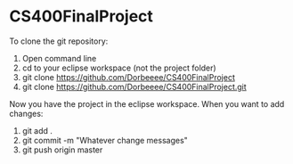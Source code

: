 # CS400FinalProject

To clone the git repository:
1) Open command line
2) cd to your eclipse workspace (not the project folder)
3) git clone https://github.com/Dorbeeee/CS400FinalProject
4) git clone https://github.com/Dorbeeee/CS400FinalProject.git


Now you have the project in the eclipse workspace. When you want to add changes:
1) git add .
2) git commit -m "Whatever change messages"
3) git push origin master

